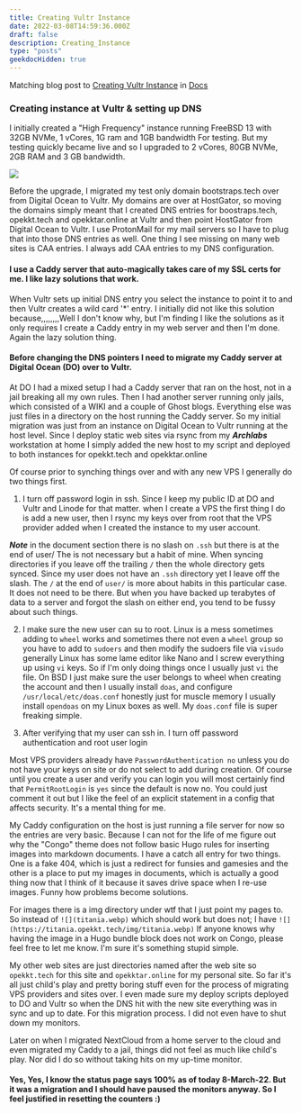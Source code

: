```yaml
---
title: Creating Vultr Instance
date: 2022-03-08T14:59:36.000Z
draft: false
description: Creating_Instance
type: "posts"
geekdocHidden: true
---
```


Matching blog post to [Creating Vultr Instance](/docs/vps_migration/creating_vultr_instance) in [Docs](/docs/)

### Creating instance at Vultr & setting up DNS

I initially created a "High Frequency" instance running FreeBSD 13 with 32GB NVMe, 1 vCores, 1G ram and 1GB bandwidth For testing. But my testing quickly became live and so I upgraded to 2 vCores, 80GB NVMe, 2GB RAM and 3 GB bandwidth.

![](https://titania.opekkt.tech/img/titania.webp)

Before the upgrade, I migrated my test only domain bootstraps.tech over from Digital Ocean to Vultr. My domains are over at HostGator, so moving the domains simply meant that I created DNS entries for boostraps.tech, opekkt.tech and opekktar.online at Vultr and then point HostGator from Digital Ocean to Vultr. I use ProtonMail for my mail servers so I have to plug that into those DNS entries as well. One thing I see missing on many web sites is CAA entries. I always add CAA entries to my DNS configuration.

#### I use a Caddy server that auto-magically takes care of my SSL certs for me. I like lazy solutions that work.

When Vultr sets up initial DNS entry you select the instance to point it to and then Vultr creates a wild card '*' entry. I initially did not like this solution because,,,,,,,,Well I don't know why, but I'm finding I like the solutions as it only requires I create a Caddy entry in my web server and then I'm done. Again the lazy solution thing.

#### Before changing the DNS pointers I need to migrate my Caddy server at Digital Ocean (DO) over to Vultr.

At DO I had a mixed setup I had a Caddy server that ran on the host, not in a jail breaking all my own rules. Then I had another server running only jails, which consisted of a WIKI and a couple of Ghost blogs. Everything else was just files in a directory on the host running the Caddy server. So my initial migration was just from an instance on Digital Ocean to Vultr running at the host level. Since I deploy static web sites via rsync from my **_Archlabs_** workstation at home I simply added the new host to my script and deployed to both instances for opekkt.tech and opekktar.online

Of course prior to synching things over and with any new VPS I generally do two things first.

1. I turn off password login in ssh. Since I keep my public ID at DO and Vultr and Linode for that matter. when I create a VPS the first thing I do is add a new user, then I rsync my keys over from root that the VPS provider added when I created the instance to my user account.

  **_Note_** in the document section there is no slash on `.ssh` but there is at the end of user/ The is not necessary but a habit of mine. When syncing directories if you leave off the trailing `/` then the whole directory gets synced. Since my user does not have an `.ssh` directory yet I leave off the slash. The `/` at the end of `user/` is more about habits in this particular case. It does not need to be there. But when you have backed up terabytes of data to a server and forgot the slash on either end, you tend to be fussy about such things.

2. I make sure the new user can su to root. Linux is a mess sometimes adding to `wheel` works and sometimes there not even a `wheel` group so you have to add to `sudoers` and then modify the sudoers file via `visudo` generally Linux has some lame editor like Nano and I screw everything up using `vi` keys. So if I'm only doing things once I usually just `vi` the file. On BSD I just make sure the user belongs to wheel when creating the account and then I usually install `doas`, and configure `/usr/local/etc/doas.conf` honestly just for muscle memory I usually install `opendoas` on my Linux boxes as well. My `doas.conf` file is super freaking simple.

3. After verifying that my user can ssh in. I turn off password authentication and root user login

  Most VPS providers already have `PasswordAuthentication no` unless you do not have your keys on site or do not select to add during creation. Of course until you create a user and verify you can login you will most certainly find that `PermitRootLogin` is `yes` since the default is now no. You could just comment it out but I like the feel of an explicit statement in a config that affects security. It's a mental thing for me.

My Caddy configuration on the host is just running a file server for now so the entries are very basic. Because I can not for the life of me figure out why the "Congo" theme does not follow basic Hugo rules for inserting images into markdown documents. I have a catch all entry for two things. One is a fake 404, which is just a redirect for funsies and gamesies and the other is a place to put my images in documents, which is actually a good thing now that I think of it because it saves drive space when I re-use images. Funny how problems become solutions.

For images there is a img directory under wtf that I just point my pages to. So instead of `![](titania.webp)` which should work but does not; I have `![](https://titania.opekkt.tech/img/titania.webp)` If anyone knows why having the image in a Hugo bundle block does not work on Congo, please feel free to let me know. I'm sure it's something stupid simple.

My other web sites are just directories named after the web site so `opekkt.tech` for this site and `opekktar.online` for my personal site. So far it's all just child's play and pretty boring stuff even for the process of migrating VPS providers and sites over. I even made sure my deploy scripts deployed to DO and Vultr so when the DNS hit with the new site everything was in sync and up to date. For this migration process. I did not even have to shut down my monitors.

Later on when I migrated NextCloud from a home server to the cloud and even migrated my Caddy to a jail, things did not feel as much like child's play. Nor did I do so without taking hits on my up-time monitor.

#### Yes, Yes, I know the status page says 100% as of today 8-March-22\. But it was a migration and I should have paused the monitors anyway. So I feel justified in resetting the counters :)
